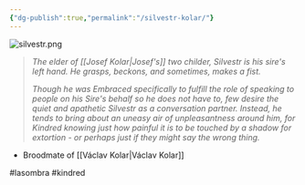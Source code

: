 ```yaml
---
{"dg-publish":true,"permalink":"/silvestr-kolar/"}
---
```


![silvestr.png](/img/user/silvestr.png)

> *The elder of [[Josef Kolar\|Josef's]] two childer, Silvestr is his sire's left hand. He grasps, beckons, and sometimes, makes a fist.* 
> 
> *Though he was Embraced specifically to fulfill the role of speaking to people on his Sire's behalf so he does not have to, few desire the quiet and apathetic Silvestr as a conversation partner. Instead, he tends to bring about an uneasy air of unpleasantness around him, for Kindred knowing just how painful it is to be touched by a shadow for extortion - or perhaps just if they might say the wrong thing.*

- Broodmate of [[Václav Kolar\|Václav Kolar]]

#lasombra #kindred